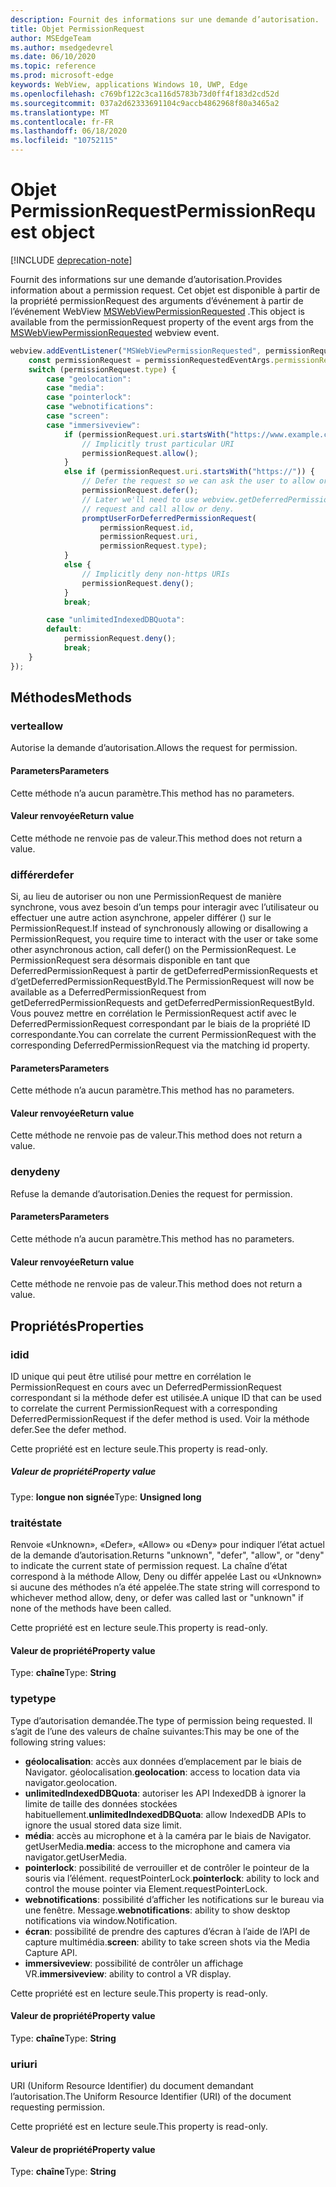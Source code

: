 ```yaml
---
description: Fournit des informations sur une demande d’autorisation.
title: Objet PermissionRequest
author: MSEdgeTeam
ms.author: msedgedevrel
ms.date: 06/10/2020
ms.topic: reference
ms.prod: microsoft-edge
keywords: WebView, applications Windows 10, UWP, Edge
ms.openlocfilehash: c769bf122c3ca116d5783b73d0ff4f183d2cd52d
ms.sourcegitcommit: 037a2d62333691104c9accb4862968f80a3465a2
ms.translationtype: MT
ms.contentlocale: fr-FR
ms.lasthandoff: 06/18/2020
ms.locfileid: "10752115"
---
```

# <span data-ttu-id="85035-104">Objet PermissionRequest</span><span class="sxs-lookup"><span data-stu-id="85035-104">PermissionRequest object</span></span>  

[!INCLUDE [deprecation-note](../includes/deprecation-note.md)]  

<span data-ttu-id="85035-105">Fournit des informations sur une demande d’autorisation.</span><span class="sxs-lookup"><span data-stu-id="85035-105">Provides information about a permission request.</span></span> <span data-ttu-id="85035-106">Cet objet est disponible à partir de la propriété permissionRequest des arguments d’événement à partir de l’événement WebView [MSWebViewPermissionRequested](../webview.md#mswebviewpermissionrequested) .</span><span class="sxs-lookup"><span data-stu-id="85035-106">This object is available from the permissionRequest property of the event args from the [MSWebViewPermissionRequested](../webview.md#mswebviewpermissionrequested) webview event.</span></span>  

```javascript
webview.addEventListener("MSWebViewPermissionRequested", permissionRequestedEventArgs => {
    const permissionRequest = permissionRequestedEventArgs.permissionRequest;
    switch (permissionRequest.type) {
        case "geolocation":
        case "media":
        case "pointerlock":
        case "webnotifications":
        case "screen":
        case "immersiveview":
            if (permissionRequest.uri.startsWith("https://www.example.com/")) {
                // Implicitly trust particular URI
                permissionRequest.allow();
            }
            else if (permissionRequest.uri.startsWith("https://")) {
                // Defer the request so we can ask the user to allow or deny the request
                permissionRequest.defer();
                // Later we'll need to use webview.getDeferredPermissionRequestById for this
                // request and call allow or deny.
                promptUserForDeferredPermissionRequest(
                    permissionRequest.id,
                    permissionRequest.uri,
                    permissionRequest.type);
            }
            else {
                // Implicitly deny non-https URIs
                permissionRequest.deny();
            }
            break;

        case "unlimitedIndexedDBQuota":
        default:
            permissionRequest.deny();
            break;
    }
});
```  

## <span data-ttu-id="85035-107">Méthodes</span><span class="sxs-lookup"><span data-stu-id="85035-107">Methods</span></span>  

### <span data-ttu-id="85035-108">verte</span><span class="sxs-lookup"><span data-stu-id="85035-108">allow</span></span>  

<span data-ttu-id="85035-109">Autorise la demande d’autorisation.</span><span class="sxs-lookup"><span data-stu-id="85035-109">Allows the request for permission.</span></span>  

#### <span data-ttu-id="85035-110">Parameters</span><span class="sxs-lookup"><span data-stu-id="85035-110">Parameters</span></span>  

<span data-ttu-id="85035-111">Cette méthode n’a aucun paramètre.</span><span class="sxs-lookup"><span data-stu-id="85035-111">This method has no parameters.</span></span>  

#### <span data-ttu-id="85035-112">Valeur renvoyée</span><span class="sxs-lookup"><span data-stu-id="85035-112">Return value</span></span>  

<span data-ttu-id="85035-113">Cette méthode ne renvoie pas de valeur.</span><span class="sxs-lookup"><span data-stu-id="85035-113">This method does not return a value.</span></span>  

### <span data-ttu-id="85035-114">différer</span><span class="sxs-lookup"><span data-stu-id="85035-114">defer</span></span>  

<span data-ttu-id="85035-115">Si, au lieu de autoriser ou non une PermissionRequest de manière synchrone, vous avez besoin d’un temps pour interagir avec l’utilisateur ou effectuer une autre action asynchrone, appeler différer () sur le PermissionRequest.</span><span class="sxs-lookup"><span data-stu-id="85035-115">If instead of synchronously allowing or disallowing a PermissionRequest, you require time to interact with the user or take some other asynchronous action, call defer() on the PermissionRequest.</span></span>  <span data-ttu-id="85035-116">Le PermissionRequest sera désormais disponible en tant que DeferredPermissionRequest à partir de getDeferredPermissionRequests et d’getDeferredPermissionRequestById.</span><span class="sxs-lookup"><span data-stu-id="85035-116">The PermissionRequest will now be available as a DeferredPermissionRequest from getDeferredPermissionRequests and getDeferredPermissionRequestById.</span></span>  <span data-ttu-id="85035-117">Vous pouvez mettre en corrélation le PermissionRequest actif avec le DeferredPermissionRequest correspondant par le biais de la propriété ID correspondante.</span><span class="sxs-lookup"><span data-stu-id="85035-117">You can correlate the current PermissionRequest with the corresponding DeferredPermissionRequest via the matching id property.</span></span>  

#### <span data-ttu-id="85035-118">Parameters</span><span class="sxs-lookup"><span data-stu-id="85035-118">Parameters</span></span>  

<span data-ttu-id="85035-119">Cette méthode n’a aucun paramètre.</span><span class="sxs-lookup"><span data-stu-id="85035-119">This method has no parameters.</span></span>  

#### <span data-ttu-id="85035-120">Valeur renvoyée</span><span class="sxs-lookup"><span data-stu-id="85035-120">Return value</span></span>  

<span data-ttu-id="85035-121">Cette méthode ne renvoie pas de valeur.</span><span class="sxs-lookup"><span data-stu-id="85035-121">This method does not return a value.</span></span>  

### <span data-ttu-id="85035-122">deny</span><span class="sxs-lookup"><span data-stu-id="85035-122">deny</span></span>  

<span data-ttu-id="85035-123">Refuse la demande d’autorisation.</span><span class="sxs-lookup"><span data-stu-id="85035-123">Denies the request for permission.</span></span>  

#### <span data-ttu-id="85035-124">Parameters</span><span class="sxs-lookup"><span data-stu-id="85035-124">Parameters</span></span>  

<span data-ttu-id="85035-125">Cette méthode n’a aucun paramètre.</span><span class="sxs-lookup"><span data-stu-id="85035-125">This method has no parameters.</span></span>  

#### <span data-ttu-id="85035-126">Valeur renvoyée</span><span class="sxs-lookup"><span data-stu-id="85035-126">Return value</span></span>  

<span data-ttu-id="85035-127">Cette méthode ne renvoie pas de valeur.</span><span class="sxs-lookup"><span data-stu-id="85035-127">This method does not return a value.</span></span>  

## <span data-ttu-id="85035-128">Propriétés</span><span class="sxs-lookup"><span data-stu-id="85035-128">Properties</span></span>  

### <span data-ttu-id="85035-129">id</span><span class="sxs-lookup"><span data-stu-id="85035-129">id</span></span>  

<span data-ttu-id="85035-130">ID unique qui peut être utilisé pour mettre en corrélation le PermissionRequest en cours avec un DeferredPermissionRequest correspondant si la méthode defer est utilisée.</span><span class="sxs-lookup"><span data-stu-id="85035-130">A unique ID that can be used to correlate the current PermissionRequest with a corresponding DeferredPermissionRequest if the defer method is used.</span></span>  <span data-ttu-id="85035-131">Voir la méthode defer.</span><span class="sxs-lookup"><span data-stu-id="85035-131">See the defer method.</span></span>  

<span data-ttu-id="85035-132">Cette propriété est en lecture seule.</span><span class="sxs-lookup"><span data-stu-id="85035-132">This property is read-only.</span></span>  

##### <span data-ttu-id="85035-133">Valeur de propriété</span><span class="sxs-lookup"><span data-stu-id="85035-133">Property value</span></span>  

<span data-ttu-id="85035-134">Type: **longue non signée**</span><span class="sxs-lookup"><span data-stu-id="85035-134">Type: **Unsigned long**</span></span>  

### <span data-ttu-id="85035-135">traité</span><span class="sxs-lookup"><span data-stu-id="85035-135">state</span></span>  

<span data-ttu-id="85035-136">Renvoie «Unknown», «Defer», «Allow» ou «Deny» pour indiquer l’état actuel de la demande d’autorisation.</span><span class="sxs-lookup"><span data-stu-id="85035-136">Returns "unknown", "defer", "allow", or "deny" to indicate the current state of permission request.</span></span>  <span data-ttu-id="85035-137">La chaîne d’état correspond à la méthode Allow, Deny ou différ appelée Last ou «Unknown» si aucune des méthodes n’a été appelée.</span><span class="sxs-lookup"><span data-stu-id="85035-137">The state string will correspond to whichever method allow, deny, or defer was called last or "unknown" if none of the methods have been called.</span></span>  

<span data-ttu-id="85035-138">Cette propriété est en lecture seule.</span><span class="sxs-lookup"><span data-stu-id="85035-138">This property is read-only.</span></span>  

#### <span data-ttu-id="85035-139">Valeur de propriété</span><span class="sxs-lookup"><span data-stu-id="85035-139">Property value</span></span>  

<span data-ttu-id="85035-140">Type: **chaîne**</span><span class="sxs-lookup"><span data-stu-id="85035-140">Type: **String**</span></span>  

### <span data-ttu-id="85035-141">type</span><span class="sxs-lookup"><span data-stu-id="85035-141">type</span></span>  

<span data-ttu-id="85035-142">Type d’autorisation demandée.</span><span class="sxs-lookup"><span data-stu-id="85035-142">The type of permission being requested.</span></span> <span data-ttu-id="85035-143">Il s’agit de l’une des valeurs de chaîne suivantes:</span><span class="sxs-lookup"><span data-stu-id="85035-143">This may be one of the following string values:</span></span>  

*   <span data-ttu-id="85035-144">**géolocalisation**: accès aux données d’emplacement par le biais de Navigator. géolocalisation.</span><span class="sxs-lookup"><span data-stu-id="85035-144">**geolocation**: access to location data via navigator.geolocation.</span></span>  
*   <span data-ttu-id="85035-145">**unlimitedIndexedDBQuota**: autoriser les API IndexedDB à ignorer la limite de taille des données stockées habituellement.</span><span class="sxs-lookup"><span data-stu-id="85035-145">**unlimitedIndexedDBQuota**: allow IndexedDB APIs to ignore the usual stored data size limit.</span></span>  
*   <span data-ttu-id="85035-146">**média**: accès au microphone et à la caméra par le biais de Navigator. getUserMedia.</span><span class="sxs-lookup"><span data-stu-id="85035-146">**media**: access to the microphone and camera via navigator.getUserMedia.</span></span>  
*   <span data-ttu-id="85035-147">**pointerlock**: possibilité de verrouiller et de contrôler le pointeur de la souris via l’élément. requestPointerLock.</span><span class="sxs-lookup"><span data-stu-id="85035-147">**pointerlock**: ability to lock and control the mouse pointer via Element.requestPointerLock.</span></span>  
*   <span data-ttu-id="85035-148">**webnotifications**: possibilité d’afficher les notifications sur le bureau via une fenêtre. Message.</span><span class="sxs-lookup"><span data-stu-id="85035-148">**webnotifications**: ability to show desktop notifications via window.Notification.</span></span>  
*   <span data-ttu-id="85035-149">**écran**: possibilité de prendre des captures d’écran à l’aide de l’API de capture multimédia.</span><span class="sxs-lookup"><span data-stu-id="85035-149">**screen**: ability to take screen shots via the Media Capture API.</span></span>  
*   <span data-ttu-id="85035-150">**immersiveview**: possibilité de contrôler un affichage VR.</span><span class="sxs-lookup"><span data-stu-id="85035-150">**immersiveview**: ability to control a VR display.</span></span>  

<span data-ttu-id="85035-151">Cette propriété est en lecture seule.</span><span class="sxs-lookup"><span data-stu-id="85035-151">This property is read-only.</span></span>  

#### <span data-ttu-id="85035-152">Valeur de propriété</span><span class="sxs-lookup"><span data-stu-id="85035-152">Property value</span></span>  

<span data-ttu-id="85035-153">Type: **chaîne**</span><span class="sxs-lookup"><span data-stu-id="85035-153">Type: **String**</span></span>  

### <span data-ttu-id="85035-154">uri</span><span class="sxs-lookup"><span data-stu-id="85035-154">uri</span></span>  

<span data-ttu-id="85035-155">URI (Uniform Resource Identifier) du document demandant l’autorisation.</span><span class="sxs-lookup"><span data-stu-id="85035-155">The Uniform Resource Identifier (URI) of the document requesting permission.</span></span>  

<span data-ttu-id="85035-156">Cette propriété est en lecture seule.</span><span class="sxs-lookup"><span data-stu-id="85035-156">This property is read-only.</span></span>  

#### <span data-ttu-id="85035-157">Valeur de propriété</span><span class="sxs-lookup"><span data-stu-id="85035-157">Property value</span></span>  

<span data-ttu-id="85035-158">Type: **chaîne**</span><span class="sxs-lookup"><span data-stu-id="85035-158">Type: **String**</span></span>  

